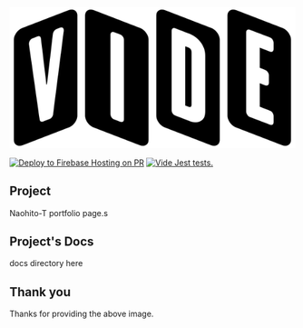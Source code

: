 ![Vide](docs/misc/image/vide.png)

[![Deploy to Firebase Hosting on PR](https://github.com/naohito-T/Vide/actions/workflows/firebase-hosting-pull-request.yml/badge.svg)](https://github.com/naohito-T/Vide/actions/workflows/firebase-hosting-pull-request.yml)
[![Vide Jest tests.](https://github.com/naohito-T/Vide/actions/workflows/test-actions.yml/badge.svg)](https://github.com/naohito-T/Vide/actions/workflows/test-actions.yml)

## Project

Naohito-T portfolio page.s

## Project's Docs

docs directory here

## Thank you

Thanks for providing the above image.
